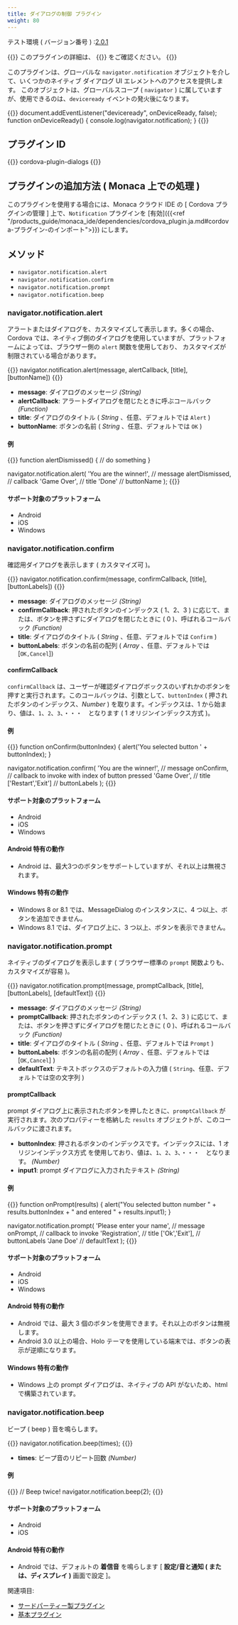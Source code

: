 ```yaml
---
title: ダイアログの制御 プラグイン
weight: 80
---
```


テスト環境 ( バージョン番号 ) :[2.0.1](https://github.com/apache/cordova-plugin-dialogs/releases/tag/2.0.1)

{{<note>}}
このプラグインの詳細は、 {{<link title="こちらの原文 ( GitHub )" href="https://github.com/apache/cordova-plugin-dialogs">}} をご確認ください。
{{</note>}}

このプラグインは、グローバルな `navigator.notification`
オブジェクトを介して、いくつかのネイティブ ダイアログ UI
エレメントへのアクセスを提供します。
このオブジェクトは、グローバルスコープ ( `navigator` )
に属していますが、使用できるのは、`deviceready`
イベントの発火後になります。

{{<highlight javascript>}}
document.addEventListener("deviceready", onDeviceReady, false);
function onDeviceReady() {
    console.log(navigator.notification);
}
{{</highlight>}}

プラグイン ID
-------------

{{<highlight javascript>}}
cordova-plugin-dialogs
{{</highlight>}}

プラグインの追加方法 ( Monaca 上での処理 )
------------------------------------------

このプラグインを使用する場合には、Monaca クラウド IDE の [ Cordova プラグインの管理 ] 上で、`Notification` プラグインを [有効]({{<ref "/products_guide/monaca_ide/dependencies/cordova_plugin.ja.md#cordova-プラグイン-のインポート">}}) にします。

メソッド
--------

-   `navigator.notification.alert`
-   `navigator.notification.confirm`
-   `navigator.notification.prompt`
-   `navigator.notification.beep`

### navigator.notification.alert

アラートまたはダイアログを、カスタマイズして表示します。多くの場合、Cordova
では、ネイティブ側のダイアログを使用していますが、プラットフォームによっては、ブラウザー側の
`alert` 関数を使用しており、
カスタマイズが制限されている場合があります。

{{<highlight javascript>}}
navigator.notification.alert(message, alertCallback, [title], [buttonName])
{{</highlight>}}

-   **message**: ダイアログのメッセージ *(String)*
-   **alertCallback**: アラートダイアログを閉じたときに呼ぶコールバック
    *(Function)*
-   **title**: ダイアログのタイトル ( *String* 、任意、デフォルトでは
    `Alert` )
-   **buttonName**: ボタンの名前 ( *String* 、任意、デフォルトでは `OK` )

#### 例

{{<highlight javascript>}}
function alertDismissed() {
    // do something
}

navigator.notification.alert(
    'You are the winner!',  // message
    alertDismissed,         // callback
    'Game Over',            // title
    'Done'                  // buttonName
);
{{</highlight>}}

#### サポート対象のプラットフォーム

-   Android
-   iOS
-   Windows

### navigator.notification.confirm

確認用ダイアログを表示します ( カスタマイズ可 )。

{{<highlight javascript>}}
navigator.notification.confirm(message, confirmCallback, [title], [buttonLabels])
{{</highlight>}}

-   **message**: ダイアログのメッセージ *(String)*
-   **confirmCallback**: 押されたボタンのインデックス ( 1、2、3 )
    に応じて、または、ボタンを押さずにダイアログを閉じたときに ( 0
    )、呼ばれるコールバック *(Function)*
-   **title**: ダイアログのタイトル ( *String* 、任意、デフォルトでは
    `Confirm` )
-   **buttonLabels**: ボタンの名前の配列 ( *Array* 、任意、デフォルトでは
    \[`OK,Cancel`\])

#### confirmCallback

`confirmCallback`
は、ユーザーが確認ダイアログボックスのいずれかのボタンを押すと実行されます。このコールバックは、引数として、`buttonIndex`
( 押されたボタンのインデックス、*Number* )
を取ります。インデックスは、1
から始まり、値は、`1`、`2`、`3`、・・・　となります ( 1
オリジンインデックス方式 )。

#### 例

{{<highlight javascript>}}
function onConfirm(buttonIndex) {
    alert('You selected button ' + buttonIndex);
}

navigator.notification.confirm(
    'You are the winner!', // message
     onConfirm,            // callback to invoke with index of button pressed
    'Game Over',           // title
    ['Restart','Exit']     // buttonLabels
);
{{</highlight>}}

#### サポート対象のプラットフォーム

-   Android
-   iOS
-   Windows

#### Android 特有の動作

- Android は、最大3つのボタンをサポートしていますが、それ以上は無視されます。

#### Windows 特有の動作

-   Windows 8 or 8.1 では、MessageDialog のインスタンスに、4
    つ以上、ボタンを追加できません。
-   Windows 8.1 では、ダイアログ上に、3 つ以上、ボタンを表示できません。

### navigator.notification.prompt

ネイティブのダイアログを表示します ( ブラウザー標準の `prompt`
関数よりも、カスタマイズが容易 )。

{{<highlight javascript>}}
navigator.notification.prompt(message, promptCallback, [title], [buttonLabels], [defaultText])
{{</highlight>}}

-   **message**: ダイアログのメッセージ *(String)*
-   **promptCallback**: 押されたボタンのインデックス ( 1、2、3 )
    に応じて、または、ボタンを押さずにダイアログを閉じたときに ( 0
    )、呼ばれるコールバック *(Function)*
-   **title**: ダイアログのタイトル ( *String* 、任意、デフォルトでは
    `Prompt` )
-   **buttonLabels**: ボタンの名前の配列 ( *Array* 、任意、デフォルトでは
    \[`OK,Cancel`\] )
-   **defaultText**: テキストボックスのデフォルトの入力値 (
    `String`、任意、デフォルトでは空の文字列 )

#### promptCallback

prompt ダイアログ上に表示されたボタンを押したときに、`promptCallback`
が実行されます。次のプロパティーを格納した `results`
オブジェクトが、このコールバックに渡されます。

-   **buttonIndex**:
    押されるボタンのインデックスです。インデックスには、1
    オリジンインデックス方式
    を使用しており、値は、`1`、`2`、`3`、・・・　となります。 *(Number)*
-   **input1**: prompt ダイアログに入力されたテキスト *(String)*

#### 例

{{<highlight javascript>}}
function onPrompt(results) {
    alert("You selected button number " + results.buttonIndex + " and entered " + results.input1);
}

navigator.notification.prompt(
    'Please enter your name',  // message
    onPrompt,                  // callback to invoke
    'Registration',            // title
    ['Ok','Exit'],             // buttonLabels
    'Jane Doe'                 // defaultText
);
{{</highlight>}}

#### サポート対象のプラットフォーム

-   Android
-   iOS
-   Windows

#### Android 特有の動作

-   Android では、最大 3
    個のボタンを使用できます。それ以上のボタンは無視します。
-   Android 3.0 以上の場合、Holo
    テーマを使用している端末では、ボタンの表示が逆順になります。

#### Windows 特有の動作

-   Windows 上の prompt ダイアログは、ネイティブの API がないため、html
    で構築されています。

### navigator.notification.beep

ビープ ( beep ) 音を鳴らします。

{{<highlight javascript>}}
navigator.notification.beep(times);
{{</highlight>}}

-   **times**: ビープ音のリピート回数 *(Number)*

#### 例

{{<highlight javascript>}}
// Beep twice!
navigator.notification.beep(2);
{{</highlight>}}

#### サポート対象のプラットフォーム

-   Android
-   iOS

#### Android 特有の動作

-   Android では、デフォルトの **着信音** を鳴らします [ **設定/音と通知 ( または、ディスプレイ )** 画面で設定 ]。

関連項目:

- [サードパーティー製プラグイン](../../third_party_phonegap)
- [基本プラグイン](../../cordova_7.1)
